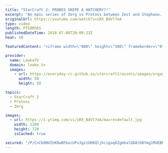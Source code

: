 ```yaml
---
title: "StarCraft 2: PROBES SNIPE A HATCHERY?!"
excerpt: "An epic series of Zerg vs Protoss between Zest and Stephano. Subscribe for more videos: http://lowko.tv/youtube Solar vs INnoVation: https://goo.gl/gVzpyJ  Super good series. Both players show very high level of gameplay with engagements going on everywhere. It turns out however, that Probes can snipe"
originalUrl: https://youtube.com/watch?v=iRX_BdVl7eA
type: video
length: PT50M36S
publishedDateTime: 2018-07-08T20:00:23Z
heat: 50

featuredContent: "<iframe width=\"800\" height=\"500\" frameborder=\"0\" src=\"https://www.youtube.com/embed/iRX_BdVl7eA\" allow=\"accelerometer; autoplay; encrypted-media; gyroscope; picture-in-picture\" allowfullscreen></iframe>"

provider:
  name: LowkoTV
  domain: lowko.tv
  images:
    - url: https://everyday-cc.github.io/starcraft2/assets/images/organizations/lowko.tv-50x50.jpg
      width: 50
      height: 50

topics:
  - StarCraft 2
  - Protoss
  - Zerg

images:
  - url: https://i.ytimg.com/vi/iRX_BdVl7eA/maxresdefault.jpg
    width: 1280
    height: 720
    isCached: true

secured: "/P/CnCk0NVZnKDwBFbocUPx3gzzUH6Qljhcigaq6ZgmbalGDAtO8Ymg1MXEBRHqWt6+458YrHlI9V37nR1I96lcdZKl0oQ1nLtoH7ElDpNYuwf1sfEuDgfVb/PrDDOv1eArJF9GRqDXmC/R37OqmaXxoO6W3DAgs8iJNCgg7HjOYBmSd4jauQLlf3m+9uKn6WoO4Max0ApUFGgx/PRYFexVgQo6E8hCEE0Zm54pxUDBkwgY6hQDca5wPUtGCy9N6EQe3MnvqzPv6g9pJUX1Q2/F3rmfCQiiZsQ6nn3woS7nsbtHWXxnfnQ78mKkSxky591i6Bd2ht8nN0JaU0dWnrYT8yR3AaJHFKpJ6/FQhguzHjp0PYJTVTIDPO3fxqPxwCyAldV5tWbuO+JIfcrxOEtHzaxlmDXIPadHbczf5/yujI+sspCUFmfbfUudbrbVo;Kyvr8VP+rkQYbEH0b0TFlQ=="
---
```


